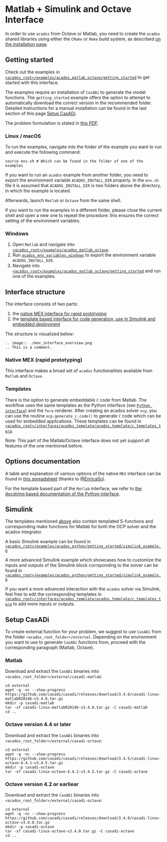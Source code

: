 # Matlab + Simulink and Octave Interface

In order to use `acados` from Octave or Matlab, you need to create the `acados` shared libraries  using either the `CMake` or `Make` build system, as described [on the installation page](../installation/index.md).

## Getting started
Check out the examples in [`<acados_root>/examples/acados_matlab_octave/getting_started`](https://github.com/acados/acados/tree/master/examples/acados_matlab_octave/getting_started) to get started with this interface.

The examples require an installation of `CasADi` to generate the model functions.
The `getting_started` example offers the option to attempt to automatically download the correct version in the recommended folder.
Detailed instructions for a manual installation can be found in the last section of this page [Setup CasADi](#setup-casadi).

The problem formulation is stated in [this PDF](https://github.com/acados/acados/tree/master/docs/problem_formulation/problem_formulation_ocp_mex.pdf).

### Linux / macOS
To run the examples, navigate into the folder of the example you want to run and execute the following command:
```
source env.sh # Which can be found in the folder of one of the examples
```

If you want to run an `acados` example from another folder, you need to export the environment variable `ACADOS_INSTALL_DIR` properly.
In the `env.sh` file it is assumed that `ACADOS_INSTALL_DIR` is two folders above the directory, in which the example is located.

Afterwards, launch `Matlab` or `Octave` from the same shell.

If you want to run the examples in a different folder, please close the current shell and open a new one to repeat the procedure: this ensures the correct setting of the environment variables.

### Windows
1. Open `Matlab` and navigate into [`<acados_root>/examples/acados_matlab_octave`](https://github.com/acados/acados/blob/master/examples/acados_matlab_octave).
2. Run [`acados_env_variables_windows`](https://github.com/acados/acados/blob/master/examples/acados_matlab_octave/acados_env_variables_windows.m) to export the environment variable `ACADOS_INSTALL_DIR`.
3. Navigate into [`<acados_root>/examples/acados_matlab_octave/getting_started`](https://github.com/acados/acados/tree/master/examples/acados_matlab_octave/getting_started) and run one of the examples.


## Interface structure
The interface consists of two parts:
1. the [native MEX interface for rapid prototyping](#native-mex-rapid-prototyping)
2. the [template based interface for code generation, use in Simulink and embedded deployment](#templates)

The structure is visualized below:
```eval_rst
.. image:: ./mex_interface_overview.png
.. This is a comment.
```

### Native MEX (rapid prototyping)
This interface makes a broad set of `acados` functionalities available from `Matlab` and `Octave`.

### Templates
There is the option to generate embeddable `C` code from Matlab.
The workflow uses the same templates as the Python interface (see [`Python interface`](../python_interface/index.md)) and the `Tera` renderer.
After creating an acados solver `ocp`, you can use the routine `ocp.generate_c_code()` to generate `C` code which can be used for embedded applications.
These templates can be found in [`<acados_root>/interfaces/acados_template/acados_template/c_templates_tera`](https://github.com/acados/acados/tree/master/interfaces/acados_template/acados_template/c_templates_tera).

Note: This part of the Matlab/Octave interface does not yet support all features of the one mentioned before.

## Options documentation
A table and explanation of various options of the native `MEX` interface can be found in [this spreadsheet](https://docs.google.com/spreadsheets/d/1rVRycLnCyaWJLwnV47u30Vokp7vRu68og3OhlDbSjDU/edit?usp=sharing) (thanks to [@EnricaSo](https://github.com/EnricaSo)).

For the template based part of the `Matlab` interface, we refer to [the docstring based documentation of the Python interface](../python_interface/index.md).

## Simulink
The templates mentioned [above](#templates) also contain templated S-functions and corresponding make functions for Matlab for both the OCP solver and the acados integrator.

A basic Simulink example can be found in [`<acados_root>/examples/acados_python/getting_started/simulink_example.m`](https://github.com/acados/acados/blob/master/examples/acados_matlab_octave/getting_started/simulink_example.m)

A more advanced Simulink example which showcases how to customize the inputs and outputs of the Simulink block corrsponding to the solver can be found in [`<acados_root>/examples/acados_python/getting_started/simulink_example.m`](https://github.com/acados/acados/blob/master/examples/acados_matlab_octave/getting_started/simulink_example_advanced.m)

If you want a more advanced interaction with the `acados` solver via Simulink, feel free to edit the corresponding templates in [`<acados_root>/interfaces/acados_template/acados_template/c_templates_tera`](https://github.com/acados/acados/tree/master/interfaces/acados_template/acados_template/c_templates_tera) to add more inputs or outputs.


## Setup CasADi
To create external function for your problem, we suggest to use `CasADi` from the folder `<acados_root_folder>/external`.
Depending on the environment you want to use to generate `CasADi` functions from, proceed with the corresponding paragraph (Matlab, Octave).

### **Matlab**
Download and extract the `CasADi` binaries into `<acados_root_folder>/external/casadi-matlab`:
```
cd external
wget -q -nc --show-progress https://github.com/casadi/casadi/releases/download/3.4.0/casadi-linux-matlabR2014b-v3.4.0.tar.gz
mkdir -p casadi-matlab
tar -xf casadi-linux-matlabR2014b-v3.4.0.tar.gz -C casadi-matlab
cd ..
```

### **Octave version 4.4 or later**
Download and extract the `CasADi` binaries into `<acados_root_folder>/external/casadi-octave`:
```
cd external
wget -q -nc --show-progress https://github.com/casadi/casadi/releases/download/3.4.5/casadi-linux-octave-4.4.1-v3.4.5.tar.gz
mkdir -p casadi-octave
tar -xf casadi-linux-octave-4.4.1-v3.4.5.tar.gz -C casadi-octave
```

### **Octave version 4.2 or earliear**
Download and extract the `CasADi` binaries into `<acados_root_folder>/external/casadi-octave`:
```
cd external
wget -q -nc --show-progress https://github.com/casadi/casadi/releases/download/3.4.0/casadi-linux-octave-v3.4.0.tar.gz
mkdir -p casadi-octave
tar -xf casadi-linux-octave-v3.4.0.tar.gz -C casadi-octave
cd ..
```
